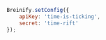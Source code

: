 >
```javascript
Breinify.setConfig({
    apiKey: 'time-is-ticking',
    secret: 'time-rift'
});
```

